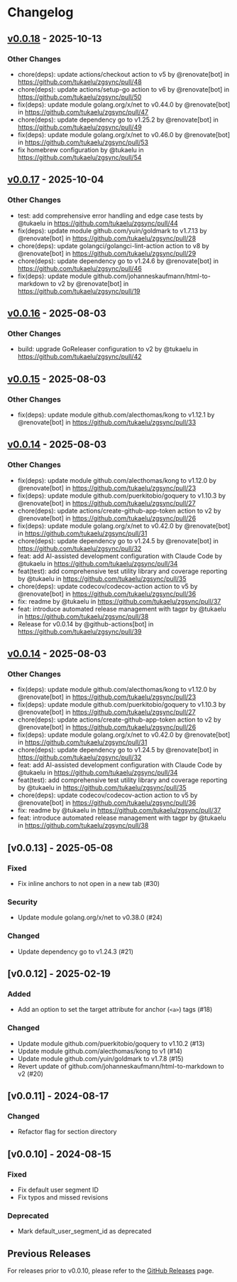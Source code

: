 # Changelog

## [v0.0.18](https://github.com/tukaelu/zgsync/compare/v0.0.17...v0.0.18) - 2025-10-13
### Other Changes
- chore(deps): update actions/checkout action to v5 by @renovate[bot] in https://github.com/tukaelu/zgsync/pull/48
- chore(deps): update actions/setup-go action to v6 by @renovate[bot] in https://github.com/tukaelu/zgsync/pull/50
- fix(deps): update module golang.org/x/net to v0.44.0 by @renovate[bot] in https://github.com/tukaelu/zgsync/pull/47
- chore(deps): update dependency go to v1.25.2 by @renovate[bot] in https://github.com/tukaelu/zgsync/pull/49
- fix(deps): update module golang.org/x/net to v0.46.0 by @renovate[bot] in https://github.com/tukaelu/zgsync/pull/53
- fix homebrew configuration by @tukaelu in https://github.com/tukaelu/zgsync/pull/54

## [v0.0.17](https://github.com/tukaelu/zgsync/compare/v0.0.16...v0.0.17) - 2025-10-04
### Other Changes
- test: add comprehensive error handling and edge case tests by @tukaelu in https://github.com/tukaelu/zgsync/pull/44
- fix(deps): update module github.com/yuin/goldmark to v1.7.13 by @renovate[bot] in https://github.com/tukaelu/zgsync/pull/28
- chore(deps): update golangci/golangci-lint-action action to v8 by @renovate[bot] in https://github.com/tukaelu/zgsync/pull/29
- chore(deps): update dependency go to v1.24.6 by @renovate[bot] in https://github.com/tukaelu/zgsync/pull/46
- fix(deps): update module github.com/johanneskaufmann/html-to-markdown to v2 by @renovate[bot] in https://github.com/tukaelu/zgsync/pull/19

## [v0.0.16](https://github.com/tukaelu/zgsync/compare/v0.0.15...v0.0.16) - 2025-08-03
### Other Changes
- build: upgrade GoReleaser configuration to v2 by @tukaelu in https://github.com/tukaelu/zgsync/pull/42

## [v0.0.15](https://github.com/tukaelu/zgsync/compare/v0.0.14...v0.0.15) - 2025-08-03
### Other Changes
- fix(deps): update module github.com/alecthomas/kong to v1.12.1 by @renovate[bot] in https://github.com/tukaelu/zgsync/pull/33

## [v0.0.14](https://github.com/tukaelu/zgsync/compare/v0.0.13...v0.0.14) - 2025-08-03
### Other Changes
- fix(deps): update module github.com/alecthomas/kong to v1.12.0 by @renovate[bot] in https://github.com/tukaelu/zgsync/pull/23
- fix(deps): update module github.com/puerkitobio/goquery to v1.10.3 by @renovate[bot] in https://github.com/tukaelu/zgsync/pull/27
- chore(deps): update actions/create-github-app-token action to v2 by @renovate[bot] in https://github.com/tukaelu/zgsync/pull/26
- fix(deps): update module golang.org/x/net to v0.42.0 by @renovate[bot] in https://github.com/tukaelu/zgsync/pull/31
- chore(deps): update dependency go to v1.24.5 by @renovate[bot] in https://github.com/tukaelu/zgsync/pull/32
- feat: add AI-assisted development configuration with Claude Code by @tukaelu in https://github.com/tukaelu/zgsync/pull/34
- feat(test): add comprehensive test utility library and coverage reporting by @tukaelu in https://github.com/tukaelu/zgsync/pull/35
- chore(deps): update codecov/codecov-action action to v5 by @renovate[bot] in https://github.com/tukaelu/zgsync/pull/36
- fix: readme by @tukaelu in https://github.com/tukaelu/zgsync/pull/37
- feat: introduce automated release management with tagpr by @tukaelu in https://github.com/tukaelu/zgsync/pull/38
- Release for v0.0.14 by @github-actions[bot] in https://github.com/tukaelu/zgsync/pull/39

## [v0.0.14](https://github.com/tukaelu/zgsync/compare/v0.0.13...v0.0.14) - 2025-08-03
### Other Changes
- fix(deps): update module github.com/alecthomas/kong to v1.12.0 by @renovate[bot] in https://github.com/tukaelu/zgsync/pull/23
- fix(deps): update module github.com/puerkitobio/goquery to v1.10.3 by @renovate[bot] in https://github.com/tukaelu/zgsync/pull/27
- chore(deps): update actions/create-github-app-token action to v2 by @renovate[bot] in https://github.com/tukaelu/zgsync/pull/26
- fix(deps): update module golang.org/x/net to v0.42.0 by @renovate[bot] in https://github.com/tukaelu/zgsync/pull/31
- chore(deps): update dependency go to v1.24.5 by @renovate[bot] in https://github.com/tukaelu/zgsync/pull/32
- feat: add AI-assisted development configuration with Claude Code by @tukaelu in https://github.com/tukaelu/zgsync/pull/34
- feat(test): add comprehensive test utility library and coverage reporting by @tukaelu in https://github.com/tukaelu/zgsync/pull/35
- chore(deps): update codecov/codecov-action action to v5 by @renovate[bot] in https://github.com/tukaelu/zgsync/pull/36
- fix: readme by @tukaelu in https://github.com/tukaelu/zgsync/pull/37
- feat: introduce automated release management with tagpr by @tukaelu in https://github.com/tukaelu/zgsync/pull/38

## [v0.0.13] - 2025-05-08
### Fixed
- Fix inline anchors to not open in a new tab (#30)
### Security
- Update module golang.org/x/net to v0.38.0 (#24)
### Changed
- Update dependency go to v1.24.3 (#21)

## [v0.0.12] - 2025-02-19
### Added
- Add an option to set the target attribute for anchor (`<a>`) tags (#18)
### Changed
- Update module github.com/puerkitobio/goquery to v1.10.2 (#13)
- Update module github.com/alecthomas/kong to v1 (#14)
- Update module github.com/yuin/goldmark to v1.7.8 (#15)
- Revert update of github.com/johanneskaufmann/html-to-markdown to v2 (#20)

## [v0.0.11] - 2024-08-17
### Changed
- Refactor flag for section directory

## [v0.0.10] - 2024-08-15
### Fixed
- Fix default user segment ID
- Fix typos and missed revisions
### Deprecated
- Mark default_user_segment_id as deprecated

## Previous Releases
For releases prior to v0.0.10, please refer to the [GitHub Releases](https://github.com/tukaelu/zgsync/releases) page.

